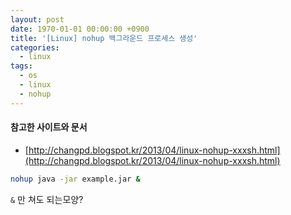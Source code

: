 ```yaml
---
layout: post
date: 1970-01-01 00:00:00 +0900
title: '[Linux] nohup 백그라운드 프로세스 생성'
categories:
  - linux
tags:
  - os
  - linux
  - nohup
---
```


#### 참고한 사이트와 문서

- [http://changpd.blogspot.kr/2013/04/linux-nohup-xxxsh.html](http://changpd.blogspot.kr/2013/04/linux-nohup-xxxsh.html)

``` bash
nohup java -jar example.jar &
```

`&` 만 쳐도 되는모양?
